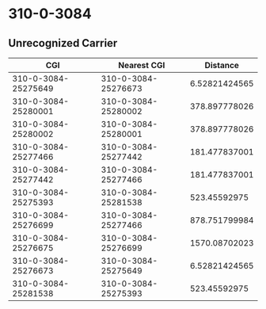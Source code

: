 # 310-0-3084
## Unrecognized Carrier


| CGI | Nearest CGI | Distance |
|-----|-------------|----------|
| 310-0-3084-25275649 | 310-0-3084-25276673 | 6.52821424565 |
| 310-0-3084-25280001 | 310-0-3084-25280002 | 378.897778026 |
| 310-0-3084-25280002 | 310-0-3084-25280001 | 378.897778026 |
| 310-0-3084-25277466 | 310-0-3084-25277442 | 181.477837001 |
| 310-0-3084-25277442 | 310-0-3084-25277466 | 181.477837001 |
| 310-0-3084-25275393 | 310-0-3084-25281538 | 523.45592975 |
| 310-0-3084-25276699 | 310-0-3084-25277466 | 878.751799984 |
| 310-0-3084-25276675 | 310-0-3084-25276699 | 1570.08702023 |
| 310-0-3084-25276673 | 310-0-3084-25275649 | 6.52821424565 |
| 310-0-3084-25281538 | 310-0-3084-25275393 | 523.45592975 |
